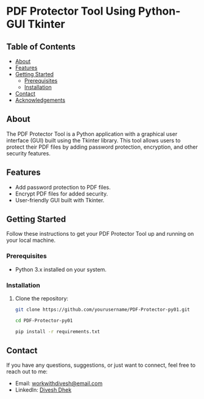 # PDF Protector Tool Using Python-GUI Tkinter

## Table of Contents

- [About](#about)
- [Features](#features)
- [Getting Started](#getting-started)
  - [Prerequisites](#prerequisites)
  - [Installation](#installation)
- [Contact](#contact)
- [Acknowledgements](#acknowledgements)

## About

The PDF Protector Tool is a Python application with a graphical user interface (GUI) built using the Tkinter library. This tool allows users to protect their PDF files by adding password protection, encryption, and other security features.


## Features

- Add password protection to PDF files.
- Encrypt PDF files for added security.
- User-friendly GUI built with Tkinter.

## Getting Started

Follow these instructions to get your PDF Protector Tool up and running on your local machine.

### Prerequisites

- Python 3.x installed on your system.

### Installation

1. Clone the repository:

   ```sh
   git clone https://github.com/yourusername/PDF-Protector-py01.git

   cd PDF-Protector-py01

   pip install -r requirements.txt


## Contact

If you have any questions, suggestions, or just want to connect, feel free to reach out to me:

- Email: workwithdivesh@email.com
- LinkedIn: [Divesh Dhek](https://www.linkedin.com/in/diveshdhek1/)

